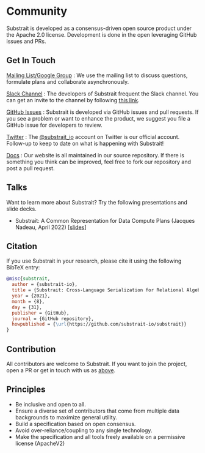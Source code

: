 # Community

Substrait is developed as a consensus-driven open source product under the Apache 2.0
license. Development is done in the open leveraging GitHub issues and PRs.

## Get In Touch

[Mailing List/Google Group](https://groups.google.com/g/substrait)
: We use the mailing list to discuss questions, formulate plans and collaborate asynchronously.

[Slack Channel]({{versions.slackinvitelink}})
: The developers of Substrait frequent the Slack channel. You can get an
  invite to the channel by following [this link]({{versions.slackinvitelink}}).

[GitHub Issues](https://github.com/substrait-io/substrait/issues)
: Substrait is developed via GitHub issues and pull requests. If you see a problem
  or want to enhance the product, we suggest you file a GitHub issue for developers to
  review.

[Twitter](https://twitter.com/substrait_io)
: The [@substrait_io](https://twitter.com/substrait_io) account on Twitter is our official account. Follow-up to keep
  to date on what is happening with Substrait!

[Docs](https://github.com/substrait-io/substrait/tree/main/site/docs)
: Our website is all maintained in our source repository. If there is something you think
  can be improved, feel free to fork our repository and post a pull request.


## Talks
Want to learn more about Substrait? Try the following presentations and slide decks.

* Substrait: A Common Representation for Data Compute Plans (Jacques Nadeau, April 2022) [[slides](https://docs.google.com/presentation/d/1H89iwnnmHZ2oMgGpFon9Rv_fJ60RWE0c9drHCZAL8Bw)]

## Citation

If you use Substrait in your research, please cite it using the following BibTeX entry:

```bibtex
@misc{substrait,
  author = {substrait-io},
  title = {Substrait: Cross-Language Serialization for Relational Algebra},
  year = {2021},
  month = {8},
  day = {31},
  publisher = {GitHub},
  journal = {GitHub repository},
  howpublished = {\url{https://github.com/substrait-io/substrait}}
}
```

## Contribution

All contributors are welcome to Substrait.   If you want to join the project, open a PR or get in touch with us as [above](#get-in-touch).


## Principles

* Be inclusive and open to all.
* Ensure a diverse set of contributors that come from multiple data backgrounds to maximize general utility.
* Build a specification based on open consensus.
* Avoid over-reliance/coupling to any single technology.
* Make the specification and all tools freely available on a permissive license (ApacheV2)
